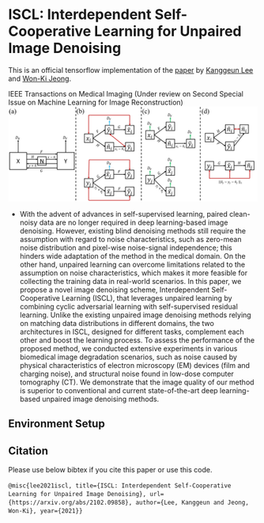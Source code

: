# ISCL: Interdependent Self-Cooperative Learning for Unpaired Image Denoising #
This is an official tensorflow implementation of the [paper](https://arxiv.org/abs/2102.09858) by [Kanggeun Lee](https://scholar.google.com/citations?hl=ko&user=OvRs1iwAAAAJ) and [Won-Ki Jeong](https://scholar.google.com/citations?hl=ko&user=bnyKqkwAAAAJ).

IEEE Transactions on Medical Imaging (Under review on Second Special Issue on Machine Learning for Image Reconstruction)
![alt text](figure/Fig_2.png)
- With the advent of advances in self-supervised learning, paired clean-noisy data are no longer required in deep learning-based image denoising. However, existing blind denoising methods still require the assumption with regard to noise characteristics, such as zero-mean noise distribution and pixel-wise noise-signal independence; this hinders wide adaptation of the method in the medical domain. On the other hand, unpaired learning can overcome limitations related to the assumption on noise characteristics, which makes it more feasible for collecting the training data in real-world scenarios. 
In this paper, we propose a novel image denoising scheme, Interdependent Self-Cooperative Learning (ISCL), that leverages unpaired learning by combining cyclic adversarial learning with self-supervised residual learning. Unlike the existing unpaired image denoising methods relying on matching data distributions in different domains, the two architectures in ISCL, designed for different tasks, complement each other and boost the learning process. To assess the performance of the proposed method, we conducted extensive experiments in various biomedical image degradation scenarios, such as noise caused by physical characteristics of electron microscopy (EM) devices (film and charging noise), and structural noise found in low-dose computer tomography (CT). We demonstrate that the image quality of our method is superior to conventional and current state-of-the-art deep learning-based unpaired image denoising methods. 

## Environment Setup ## 


## Citation ##
Please use below bibtex if you cite this paper or use this code.

`@misc{lee2021iscl,
  title={ISCL: Interdependent Self-Cooperative Learning for Unpaired Image Denoising},
  url={https://arxiv.org/abs/2102.09858},
  author={Lee, Kanggeun and Jeong, Won-Ki},
  year={2021}}`